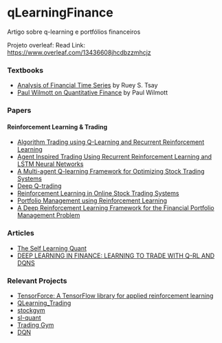 # qLearningFinance
Artigo sobre q-learning e portfólios financeiros


Projeto overleaf:
Read Link:
https://www.overleaf.com/13436608jhcdbzzmhcjz

### Textbooks

- [Analysis of Financial Time Series](http://eu.wiley.com/WileyCDA/WileyTitle/productCd-EHEP002380.html) by Ruey S. Tsay
- [Paul Wilmott on Quantitative Finance](http://eu.wiley.com/WileyCDA/WileyTitle/productCd-1118836839.html) by Paul Wilmott

### Papers

#### Reinforcement Learning & Trading

- [Algorithm Trading using Q-Learning and Recurrent Reinforcement Learning ](http://cs229.stanford.edu/proj2009/LvDuZhai.pdf)
- [Agent Inspired Trading Using Recurrent Reinforcement Learning and LSTM Neural Networks](https://arxiv.org/pdf/1707.07338.pdf)
- [A Multi-agent Q-learning Framework for Optimizing Stock Trading Systems](https://link.springer.com/chapter/10.1007/3-540-46146-9_16)
- [Deep Q-trading](http://cslt.riit.tsinghua.edu.cn/mediawiki/images/5/5f/Dtq.pdf)
- [Reinforcement Learning in Online Stock Trading Systems](http://citeseerx.ist.psu.edu/viewdoc/download?doi=10.1.1.83.5299&rep=rep1&type=pdf)
- [Portfolio Management using Reinforcement Learning](http://cs229.stanford.edu/proj2016/report/JinElSaawy-PortfolioManagementusingReinforcementLearning-report.pdf)
- [A Deep Reinforcement Learning Framework for the Financial Portfolio Management Problem](https://arxiv.org/pdf/1706.10059.pdf)

### Articles

- [The Self Learning Quant](https://hackernoon.com/the-self-learning-quant-d3329fcc9915)
- [DEEP LEARNING IN FINANCE: LEARNING TO TRADE WITH Q-RL AND DQNS](https://chatbotslife.com/deep-learning-in-finance-learning-to-trade-with-q-rl-and-dqns-6c6cff4a1429)

### Relevant Projects

- [TensorForce: A TensorFlow library for applied reinforcement learning](https://github.com/reinforceio/tensorforce)
- [QLearning_Trading](https://github.com/ucaiado/QLearning_Trading)
- [stockgym](https://github.com/sentrip/stockgym/tree/master/src)
- [sl-quant](https://github.com/danielzak/sl-quant)
- [Trading Gym](https://github.com/Prediction-Machines/Trading-Gym)
- [DQN](https://github.com/jjakimoto/DQN)
